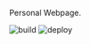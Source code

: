 Personal Webpage.

![build](https://github.com/lycuid/lycuid.dev/workflows/build/badge.svg) ![deploy](https://github.com/lycuid/lycuid.dev/workflows/deploy/badge.svg)

